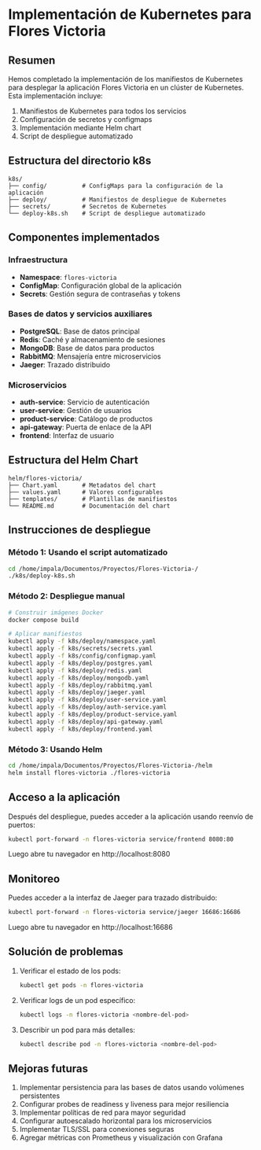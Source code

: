 # Implementación de Kubernetes para Flores Victoria

## Resumen

Hemos completado la implementación de los manifiestos de Kubernetes para desplegar la aplicación
Flores Victoria en un clúster de Kubernetes. Esta implementación incluye:

1. Manifiestos de Kubernetes para todos los servicios
2. Configuración de secretos y configmaps
3. Implementación mediante Helm chart
4. Script de despliegue automatizado

## Estructura del directorio k8s

```
k8s/
├── config/          # ConfigMaps para la configuración de la aplicación
├── deploy/          # Manifiestos de despliegue de Kubernetes
├── secrets/         # Secretos de Kubernetes
└── deploy-k8s.sh    # Script de despliegue automatizado
```

## Componentes implementados

### Infraestructura

- **Namespace**: `flores-victoria`
- **ConfigMap**: Configuración global de la aplicación
- **Secrets**: Gestión segura de contraseñas y tokens

### Bases de datos y servicios auxiliares

- **PostgreSQL**: Base de datos principal
- **Redis**: Caché y almacenamiento de sesiones
- **MongoDB**: Base de datos para productos
- **RabbitMQ**: Mensajería entre microservicios
- **Jaeger**: Trazado distribuido

### Microservicios

- **auth-service**: Servicio de autenticación
- **user-service**: Gestión de usuarios
- **product-service**: Catálogo de productos
- **api-gateway**: Puerta de enlace de la API
- **frontend**: Interfaz de usuario

## Estructura del Helm Chart

```
helm/flores-victoria/
├── Chart.yaml       # Metadatos del chart
├── values.yaml      # Valores configurables
├── templates/       # Plantillas de manifiestos
└── README.md        # Documentación del chart
```

## Instrucciones de despliegue

### Método 1: Usando el script automatizado

```bash
cd /home/impala/Documentos/Proyectos/Flores-Victoria-/
./k8s/deploy-k8s.sh
```

### Método 2: Despliegue manual

```bash
# Construir imágenes Docker
docker compose build

# Aplicar manifiestos
kubectl apply -f k8s/deploy/namespace.yaml
kubectl apply -f k8s/secrets/secrets.yaml
kubectl apply -f k8s/config/configmap.yaml
kubectl apply -f k8s/deploy/postgres.yaml
kubectl apply -f k8s/deploy/redis.yaml
kubectl apply -f k8s/deploy/mongodb.yaml
kubectl apply -f k8s/deploy/rabbitmq.yaml
kubectl apply -f k8s/deploy/jaeger.yaml
kubectl apply -f k8s/deploy/user-service.yaml
kubectl apply -f k8s/deploy/auth-service.yaml
kubectl apply -f k8s/deploy/product-service.yaml
kubectl apply -f k8s/deploy/api-gateway.yaml
kubectl apply -f k8s/deploy/frontend.yaml
```

### Método 3: Usando Helm

```bash
cd /home/impala/Documentos/Proyectos/Flores-Victoria-/helm
helm install flores-victoria ./flores-victoria
```

## Acceso a la aplicación

Después del despliegue, puedes acceder a la aplicación usando reenvío de puertos:

```bash
kubectl port-forward -n flores-victoria service/frontend 8080:80
```

Luego abre tu navegador en http://localhost:8080

## Monitoreo

Puedes acceder a la interfaz de Jaeger para trazado distribuido:

```bash
kubectl port-forward -n flores-victoria service/jaeger 16686:16686
```

Luego abre tu navegador en http://localhost:16686

## Solución de problemas

1. Verificar el estado de los pods:

   ```bash
   kubectl get pods -n flores-victoria
   ```

2. Verificar logs de un pod específico:

   ```bash
   kubectl logs -n flores-victoria <nombre-del-pod>
   ```

3. Describir un pod para más detalles:
   ```bash
   kubectl describe pod -n flores-victoria <nombre-del-pod>
   ```

## Mejoras futuras

1. Implementar persistencia para las bases de datos usando volúmenes persistentes
2. Configurar probes de readiness y liveness para mejor resiliencia
3. Implementar políticas de red para mayor seguridad
4. Configurar autoescalado horizontal para los microservicios
5. Implementar TLS/SSL para conexiones seguras
6. Agregar métricas con Prometheus y visualización con Grafana
